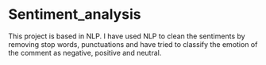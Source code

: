 # Sentiment_analysis
This project is based in NLP. I have used NLP to clean the sentiments by removing stop words, punctuations and have tried to classify the emotion of the comment as negative, positive and neutral.
